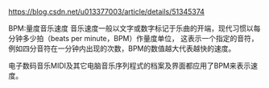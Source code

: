 https://blog.csdn.net/u013377003/article/details/51345374

BPM:量度音乐速度
音乐速度一般以文字或数字标记于乐曲的开端，现代习惯以每分钟多少拍（beats per minute，BPM）作量度单位，
这表示一个指定的音符，例如四分音符在一分钟内出现的次数，BPM的数值越大代表越快的速度。

电子数码音乐MIDI及其它电脑音乐序列程式的档案及界面都应用了BPM来表示速度。